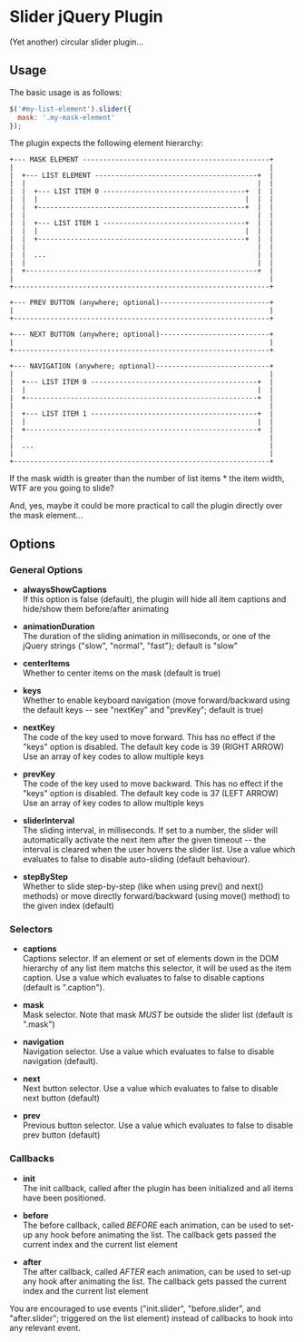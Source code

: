 # Slider jQuery Plugin

(Yet another) circular slider plugin...

## Usage

The basic usage is as follows:

```javascript
$('#my-list-element').slider({
  mask: '.my-mask-element'
});
```

The plugin expects the following  element hierarchy:

```plain
+--- MASK ELEMENT ----------------------------------------------+
|                                                               |
|  +--- LIST ELEMENT ----------------------------------------+  |
|  |                                                         |  |
|  |  +--- LIST ITEM 0 -----------------------------------+  |  |
|  |  |                                                   |  |  |
|  |  +---------------------------------------------------+  |  |
|  |                                                         |  |
|  |  +--- LIST ITEM 1 -----------------------------------+  |  |
|  |  |                                                   |  |  |
|  |  +---------------------------------------------------+  |  |
|  |                                                         |  |
|  |  ...                                                    |  |
|  |                                                         |  |
|  +---------------------------------------------------------+  |
|                                                               |
+---------------------------------------------------------------+

+--- PREV BUTTON (anywhere; optional)---------------------------+
|                                                               |
+---------------------------------------------------------------+

+--- NEXT BUTTON (anywhere; optional)---------------------------+
|                                                               |
+---------------------------------------------------------------+

+--- NAVIGATION (anywhere; optional)----------------------------+
|                                                               |
|  +--- LIST ITEM 0 -----------------------------------------+  |
|  |                                                         |  |
|  +---------------------------------------------------------+  |
|                                                               |
|  +--- LIST ITEM 1 -----------------------------------------+  |
|  |                                                         |  |
|  +---------------------------------------------------------+  |
|                                                               |
|  ...                                                          |
|                                                               |
+---------------------------------------------------------------+
```

If the mask width is greater than the number of list items * the item width, WTF are you going to slide?

And, yes, maybe it could be more practical to call the plugin directly over the mask element... 

## Options

### General Options

* **alwaysShowCaptions**  
  If this option is false (default), the plugin will hide all item captions and hide/show them before/after animating

* **animationDuration**  
  The duration of the sliding animation in milliseconds, or one of the jQuery strings {"slow", "normal", "fast"}; default is "slow"

* **centerItems**  
  Whether to center items on the mask (default is true)

* **keys**  
  Whether to enable keyboard navigation (move forward/backward using the default keys -- see "nextKey" and "prevKey"; default is true)

* **nextKey**  
  The code of the key used to move forward. This has no effect if the "keys" option is disabled. The default key code is 39 (RIGHT ARROW) Use an array of key codes to allow multiple keys

* **prevKey**  
  The code of the key used to move backward. This has no effect if the "keys" option is disabled. The default key code is 37 (LEFT ARROW) Use an array of key codes to allow multiple keys

* **sliderInterval**  
  The sliding interval, in milliseconds. If set to a number, the slider will automatically activate the next item after the given timeout -- the interval is cleared when the user hovers the slider list. Use a value which evaluates to false to disable auto-sliding (default behaviour).

* **stepByStep**  
  Whether to slide step-by-step (like when using prev() and next() methods) or move directly forward/backward (using move() method) to the given index (default)

### Selectors

* **captions**  
  Captions selector. If an element or set of elements down in the DOM hierarchy of any list item matchs this selector, it will be used as the item caption. Use a value which evaluates to false to disable captions (default is ".caption").

* **mask**  
  Mask selector. Note that mask *MUST* be outside the slider list (default is ".mask")

* **navigation**  
  Navigation selector. Use a value which evaluates to false to disable navigation (default).

* **next**  
  Next button selector. Use a value which evaluates to false to disable next button (default)

* **prev**  
  Previous button selector. Use a value which evaluates to false to disable prev button (default)

### Callbacks

* **init**  
  The init callback, called after the plugin has been initialized and all items have been positioned.

* **before**  
  The before callback, called *BEFORE* each animation, can be used to set-up any hook before animating the list. The callback gets passed the current index and the current list element

* **after**  
  The after callback, called *AFTER* each animation, can be used to set-up any hook after animating the list. The callback gets passed the current index and the current list element
    
You are encouraged to use events ("init.slider", "before.slider", and "after.slider"; triggered on the list element) instead of callbacks to hook into any relevant event.
